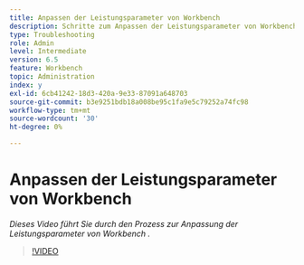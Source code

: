 ```yaml
---
title: Anpassen der Leistungsparameter von Workbench
description: Schritte zum Anpassen der Leistungsparameter von Workbench
type: Troubleshooting
role: Admin
level: Intermediate
version: 6.5
feature: Workbench
topic: Administration
index: y
exl-id: 6cb41242-18d3-420a-9e33-87091a648703
source-git-commit: b3e9251bdb18a008be95c1fa9e5c79252a74fc98
workflow-type: tm+mt
source-wordcount: '30'
ht-degree: 0%

---
```


# Anpassen der Leistungsparameter von Workbench

*Dieses Video führt Sie durch den Prozess zur Anpassung der Leistungsparameter von Workbench .*

>[!VIDEO](https://video.tv.adobe.com/v/335511?quality=12&learn=on)
